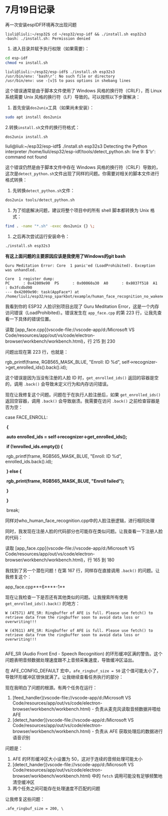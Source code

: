 # 7月19日记录

再一次安装espIDF环境再次出现问题

```
liuli@liuli:~/esp32$ cd ~/esp32/esp-idf && ./install.sh esp32s3 
-bash: ./install.sh: Permission denied
```

1. 进入目录并赋予执行权限（如果需要）：

```bash
cd esp-idf
chmod +x install.sh
```



```
liuli@liuli:~/esp32/esp-idf$ ./install.sh esp32s3 
/usr/bin/env: ‘bash\r’: No such file or directory 
/usr/bin/env: use -[v]S to pass options in shebang lines
```


这个错误通常是由于脚本文件使用了 Windows 风格的换行符（CRLF），而 Linux 系统需要 Unix 风格的换行符（LF）导致的。可以按照以下步骤解决：

1. 首先安装`dos2unix`工具（如果尚未安装）：

```bash
sudo apt install dos2unix
```

2.转换`install.sh`文件的换行符格式：

```bash
dos2unix install.sh
```





liuli@liuli:~/esp32/esp-idf$ ./install.sh esp32s3 Detecting the Python interpreter /home/liuli/esp32/esp-idf/tools/detect_python.sh: line 9: $'\r': command not found


这个错误仍然是由于脚本文件中存在 Windows 风格的换行符（CRLF）导致的，这次是`detect_python.sh`文件出现了同样的问题。你需要对相关的脚本文件进行格式转换：

1. 先转换`detect_python.sh`文件：

```bash
dos2unix tools/detect_python.sh
```

1. 为了彻底解决问题，建议将整个项目中的所有 shell 脚本都转换为 Unix 格式：

```bash
find . -name "*.sh" -exec dos2unix {} \;
```

1. 之后再次尝试运行安装命令：

```bash
./install.sh esp32s3
```



**有这上面问题的主要原因应该是我使用了Windows的git bash**





```
Guru Meditation Error: Core  1 panic'ed (LoadProhibited). Exception was unhandled.

Core  1 register dump:
PC      : 0x42009e90  PS      : 0x00060a30  A0      : 0x8037f518  A1      : 0x3fcdbd90  
--- 0x42009e90: task(AppFace*) at /home/liuli/esp32/esp_sparkbot/example/human_face_recognition_no_wakenet/main/src/app_face.cpp:223
```

我看到你的 ESP32 人脸识别项目出现了 Guru Meditation Error，这是一个内存访问错误（LoadProhibited）。错误发生在 `app_face.cpp` 的第 223 行，让我先查看一下具体的错误位置。

读取 [app_face.cpp](vscode-file://vscode-app/d:/Microsoft VS Code/resources/app/out/vs/code/electron-browser/workbench/workbench.html)，行 215 到 230

问题出现在第 223 行，也就是：

rgb_printf(frame, RGB565_MASK_BLUE, "Enroll: ID %d", self->recognizer->get_enrolled_ids().back().id);

这个错误是因为当没有注册的人脸 ID 时，`get_enrolled_ids()` 返回的容器是空的，调用 `.back()` 会导致未定义行为和内存访问错误。



现在让我修复这个问题。问题在于在执行人脸注册后，如果 `get_enrolled_ids()` 返回空容器，调用 `.back()` 会导致崩溃。我需要在访问 `.back()` 之前检查容器是否为空：

case FACE_ENROLL:

​            **{**

​              **auto enrolled_ids = self->recognizer->get_enrolled_ids();**

​              **if (!enrolled_ids.empty()) {**

​                rgb_printf(frame, RGB565_MASK_BLUE, "Enroll: ID %d", enrolled_ids.back().id);

​              **} else {**

​                **rgb_print(frame, RGB565_MASK_BLUE, "Enroll failed");**

​              **}**

​            **}**

​            break;



同样对who_human_face_recognition.cpp中的人脸注册逻辑，进行相同处理



同时，我发现在注册人脸的代码部分也可能存在类似问题。让我查看一下注册人脸的代码：

读取 [app_face.cpp](vscode-file://vscode-app/d:/Microsoft VS Code/resources/app/out/vs/code/electron-browser/workbench/workbench.html)，行 165 到 180

我找到了另一个潜在问题！在第 167 行，同样存在直接调用 `.back()` 的问题。让我修复这个：

app_face.cpp**+6****-1**

现在让我检查一下是否还有其他类似的问题。让我搜索所有使用 `get_enrolled_ids().back()` 的地方：





```
W (47571) AFE_SR: Ringbuffer of AFE is full. Please use fetch() to retrieve data from the ringbuffer soon to avoid data loss or overwriting!!!

W (47611) AFE_SR: Ringbuffer of AFE is full. Please use fetch() to retrieve data from the ringbuffer soon to avoid data loss or overwriting!!!


```

AFE_SR (Audio Front End - Speech Recognition) 的环形缓冲区满的警告。这个问题表明音频数据处理速度跟不上音频采集速度，导致缓冲区溢出。

在 AFE_CONFIG_DEFAULT 宏中，`afe_ringbuf_size = 50` 这个值可能太小了，导致环形缓冲区很快就满了。让我继续查看任务执行的部分：



现在我明白了问题的根源。有两个任务在运行：

1. [feed_handler](vscode-file://vscode-app/d:/Microsoft VS Code/resources/app/out/vs/code/electron-browser/workbench/workbench.html) - 负责从麦克风读取音频数据并喂给 AFE
2. [detect_hander](vscode-file://vscode-app/d:/Microsoft VS Code/resources/app/out/vs/code/electron-browser/workbench/workbench.html) - 负责从 AFE 获取处理后的数据进行语音识别

问题是：

1. AFE 的环形缓冲区大小设置为 50，这对于连续的音频处理可能太小
2. [detect_hander](vscode-file://vscode-app/d:/Microsoft VS Code/resources/app/out/vs/code/electron-browser/workbench/workbench.html) 中的 `fetch` 调用可能没有足够频繁地清空缓冲区
3. 两个任务之间可能存在处理速度不匹配的问题

让我修复这些问题：



```
.afe_ringbuf_size = 200, \
```

